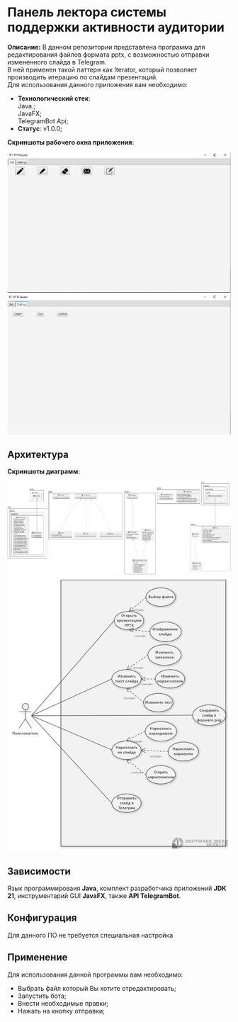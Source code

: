 # Панель лектора системы поддержки активности аудитории 
**Описание:** В данном репозитории представлена программа для редактирования файлов формата pptx, с возможностью отправки измененного слайда в Telegram.<br>
В ней применен такой паттерн как Iterator, который позволяет производить итерацию по слайдам презентаций.<br>
Для использования данного приложения вам необходимо:
* **Технологический стек**:<br> Java.;<br> JavaFX;<br> TelegramBot Api; 
* **Статус**: v1.0.0;

**Скриншоты рабочего окна приложения:**

![**Скриншот главного окна приложения:**](pictures/edit.png)
![**Скриншот окна настроек приложения:**](pictures/settings.png)
## Архитектура
**Скриншоты диаграмм:**

![**Скриншот диаграммы классов:**](pictures/classdiagram.png)
![**Скриншот диаграммы вариантов использования:**](pictures/usecase.png)
## Зависимости
Язык программироваия **Java**, комплект разработчика приложений **JDK 21**, инструментарий GUI **JavaFX**, также **API TelegramBot**. 
## Конфигурация
Для данного ПО не требуется специальная настройка
## Применение
Для использования данной программы вам необходимо:
* Выбрать файл который Вы хотите отредактировать;
* Запустить бота;
* Внести необходимые правки;
* Нажать на кнопку отправки;

